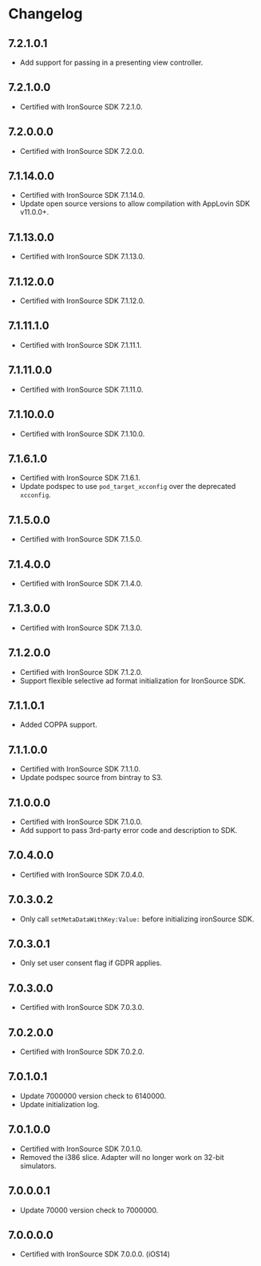 # Changelog

## 7.2.1.0.1
* Add support for passing in a presenting view controller.

## 7.2.1.0.0
* Certified with IronSource SDK 7.2.1.0.

## 7.2.0.0.0
* Certified with IronSource SDK 7.2.0.0.

## 7.1.14.0.0
* Certified with IronSource SDK 7.1.14.0.
* Update open source versions to allow compilation with AppLovin SDK v11.0.0+.

## 7.1.13.0.0
* Certified with IronSource SDK 7.1.13.0.

## 7.1.12.0.0
* Certified with IronSource SDK 7.1.12.0.

## 7.1.11.1.0
* Certified with IronSource SDK 7.1.11.1.

## 7.1.11.0.0
* Certified with IronSource SDK 7.1.11.0.

## 7.1.10.0.0
* Certified with IronSource SDK 7.1.10.0.

## 7.1.6.1.0
* Certified with IronSource SDK 7.1.6.1.
* Update podspec to use `pod_target_xcconfig` over the deprecated `xcconfig`.

## 7.1.5.0.0
* Certified with IronSource SDK 7.1.5.0.

## 7.1.4.0.0
* Certified with IronSource SDK 7.1.4.0.

## 7.1.3.0.0
* Certified with IronSource SDK 7.1.3.0.

## 7.1.2.0.0
* Certified with IronSource SDK 7.1.2.0.
* Support flexible selective ad format initialization for IronSource SDK.

## 7.1.1.0.1
* Added COPPA support.

## 7.1.1.0.0
* Certified with IronSource SDK 7.1.1.0.
* Update podspec source from bintray to S3.

## 7.1.0.0.0
* Certified with IronSource SDK 7.1.0.0.
* Add support to pass 3rd-party error code and description to SDK.

## 7.0.4.0.0
* Certified with IronSource SDK 7.0.4.0.

## 7.0.3.0.2
* Only call `setMetaDataWithKey:Value:` before initializing ironSource SDK.

## 7.0.3.0.1
* Only set user consent flag if GDPR applies.

## 7.0.3.0.0
* Certified with IronSource SDK 7.0.3.0.

## 7.0.2.0.0
* Certified with IronSource SDK 7.0.2.0.

## 7.0.1.0.1
* Update 7000000 version check to 6140000.
* Update initialization log.

## 7.0.1.0.0
* Certified with IronSource SDK 7.0.1.0.
* Removed the i386 slice. Adapter will no longer work on 32-bit simulators.

## 7.0.0.0.1
* Update 70000 version check to 7000000.

## 7.0.0.0.0
* Certified with IronSource SDK 7.0.0.0. (iOS14)
